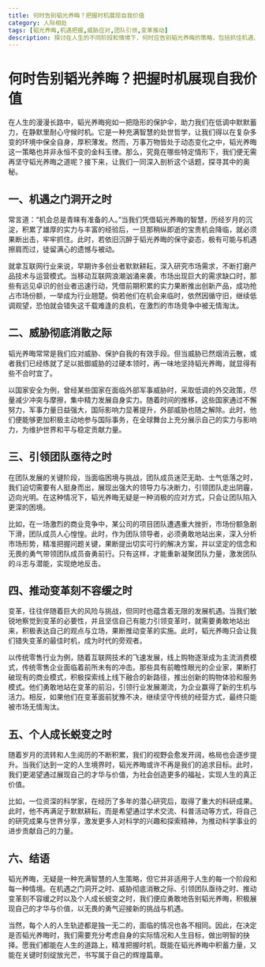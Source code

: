 ```yaml
---
title: 何时告别韬光养晦？把握时机展现自我价值
category: 人际相处
tags: [韬光养晦,机遇把握,威胁应对,团队引领,变革推动]
description: 探讨在人生的不同阶段和情境下，何时应告别韬光养晦的策略，包括抓住机遇、消除威胁、引领团队、推动变革以及实现个人成长等方面，以实现自我价值。
---
```

# 何时告别韬光养晦？把握时机展现自我价值
在人生的漫漫长路中，韬光养晦宛如一把隐形的保护伞，助力我们在低调中默默蓄力，在静默里耐心守候时机。它是一种充满智慧的处世哲学，让我们得以在复杂多变的环境中保全自身，厚积薄发。然而，万事万物皆处于动态变化之中，韬光养晦这一策略也并非永恒不变的金科玉律。那么，究竟在哪些特定情形下，我们便无需再坚守韬光养晦之道呢？接下来，让我们一同深入剖析这个话题，探寻其中的奥秘。

## 一、机遇之门洞开之时

常言道：“机会总是青睐有准备的人。”当我们凭借韬光养晦的智慧，历经岁月的沉淀，积累了雄厚的实力与丰富的经验后，一旦那稍纵即逝的宝贵机会降临，就必须果断出击，牢牢抓住。此时，若依旧沉醉于韬光养晦的保守姿态，极有可能与机遇擦肩而过，徒留满心的遗憾与被动。

就拿互联网行业来说，早期许多创业者默默耕耘，深入研究市场需求，不断打磨产品技术与运营模式。当移动互联网浪潮汹涌来袭，市场出现巨大的需求缺口时，那些有远见卓识的创业者迅速行动，凭借前期积累的实力果断推出创新产品，成功抢占市场份额，一举成为行业翘楚。倘若他们在机会来临时，依然因循守旧，继续低调观望，恐怕就会错失这千载难逢的良机，在激烈的市场竞争中被无情淘汰。

## 二、威胁彻底消散之际

韬光养晦常常是我们应对威胁、保护自我的有效手段。但当威胁已然烟消云散，或者我们已经练就了足以抵御威胁的过硬本领时，再一味地坚持韬光养晦，就显得有些不合时宜了。

以国家安全为例，曾经某些国家在面临外部军事威胁时，采取低调的外交政策，尽量减少冲突与摩擦，集中精力发展自身实力。随着时间的推移，这些国家通过不懈努力，军事力量日益强大，国际影响力显著提升，外部威胁也随之解除。此时，他们便能够更加积极主动地参与国际事务，在全球舞台上充分展示自己的实力与影响力，为维护世界和平与稳定贡献力量。

## 三、引领团队亟待之时

在团队发展的关键阶段，当面临困境与挑战，团队成员迷茫无助、士气低落之时，我们迫切需要有人挺身而出，展现出强大的领导力与决断力，引领团队走出阴霾，迈向光明。在这种情况下，韬光养晦无疑是一种消极的应对方式，只会让团队陷入更深的困境。

比如，在一场激烈的商业竞争中，某公司的项目团队遭遇重大挫折，市场份额急剧下滑，团队成员人心惶惶。此时，作为团队领导者，必须勇敢地站出来，深入分析市场形势，精准把握问题关键，果断提出切实可行的解决方案，并以坚定的信念和无畏的勇气带领团队成员奋勇前行。只有这样，才能重新凝聚团队力量，激发团队的斗志与潜能，实现绝地反击。

## 四、推动变革刻不容缓之时

变革，往往伴随着巨大的风险与挑战，但同时也蕴含着无限的发展机遇。当我们敏锐地察觉到变革的必要性，并且坚信自己有能力引领变革时，就需要勇敢地站出来，积极表达自己的观点与立场，果断推动变革的实施。此时，韬光养晦只会让我们错失变革的最佳时机，成为时代的旁观者。

以传统零售行业为例，随着互联网技术的飞速发展，线上购物逐渐成为主流消费模式，传统零售企业面临着前所未有的冲击。那些具有前瞻性眼光的企业家，果断打破现有的商业模式，积极探索线上线下融合的新路径，推出创新的购物体验和服务模式。他们勇敢地站在变革的前沿，引领行业发展潮流，为企业赢得了新的生机与活力。相反，如果他们在变革面前犹豫不决，继续坚守传统的经营方式，最终只能被市场无情淘汰。

## 五、个人成长蜕变之时

随着岁月的流转和人生阅历的不断积累，我们的视野会愈发开阔，格局也会逐步提升。当我们达到一定的人生境界时，韬光养晦或许不再是我们的追求目标。此时，我们更渴望通过展现自己的才华与价值，为社会创造更多的福祉，实现人生的真正价值。

比如，一位资深的科学家，在经历了多年的潜心研究后，取得了重大的科研成果。此时，他不再满足于默默耕耘，而是希望通过学术交流、科普活动等方式，将自己的研究成果与世界分享，激发更多人对科学的兴趣和探索精神，为推动科学事业的进步贡献自己的力量。

## 六、结语

韬光养晦，无疑是一种充满智慧的人生策略，但它并非适用于人生的每一个阶段和每一种情境。在机遇之门洞开之时、威胁彻底消散之际、引领团队亟待之时、推动变革刻不容缓之时以及个人成长蜕变之时，我们便应勇敢地告别韬光养晦，积极展现自己的才华与价值，以无畏的勇气迎接新的挑战与机遇。

当然，每个人的人生轨迹都是独一无二的，面临的情况也各不相同。因此，在决定是否韬光养晦时，我们需要充分考虑自身的实际情况和人生目标，做出明智的抉择。愿我们都能在人生的道路上，精准把握时机，既能在韬光养晦中积蓄力量，又能在关键时刻绽放光芒，书写属于自己的辉煌篇章。
